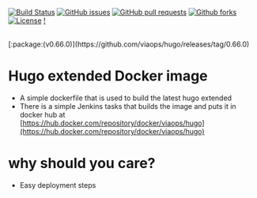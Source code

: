 [![Build Status](https://jenkins.viaops.com/buildStatus/icon?job=Hugo&style=flat-square)](https://jenkins.viaops.com/job/Hugo/)
[![GitHub issues](https://img.shields.io/github/issues/viaops/hugo?style=flat-square)](https://github.com/viaops/hugo/issues)
[![GitHub pull requests](https://img.shields.io/github/issues-pr/viaops/hugo?style=flat-square)](https://github.com/viaops/hugo/pulls)
[![Github forks](https://img.shields.io/github/forks/viaops/hugo?style=flat-square)](https://github.com/viaops/hugo/forks)
[![License](https://img.shields.io/github/license/viaops/hugo?style=flat-square)](license.txt)
[!](https://img.shields.io/twitter/follow/viaops?style=flat-square)

<br>
[:package:(v0.66.0)](https://github.com/viaops/hugo/releases/tag/0.66.0)

# Hugo extended Docker image


- A simple dockerfile that is used to build the latest hugo extended
- There is a simple Jenkins tasks that builds the image and puts it in docker hub at  
[https://hub.docker.com/repository/docker/viaops/hugo](https://hub.docker.com/repository/docker/viaops/hugo)

# why should you care?

- Easy deployment steps
